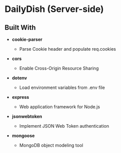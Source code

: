 # DailyDish (Server-side)

## Built With
* **cookie-parser**
  - Parse Cookie header and populate req.cookies
 
* **cors**
  - Enable Cross-Origin Resource Sharing
 
* **dotenv**
  - Load environment variables from .env file
 
* **express**
  - Web application framework for Node.js
 
* **jsonwebtoken**
  - Implement JSON Web Token authentication
 
* **mongoose**
  - MongoDB object modeling tool
